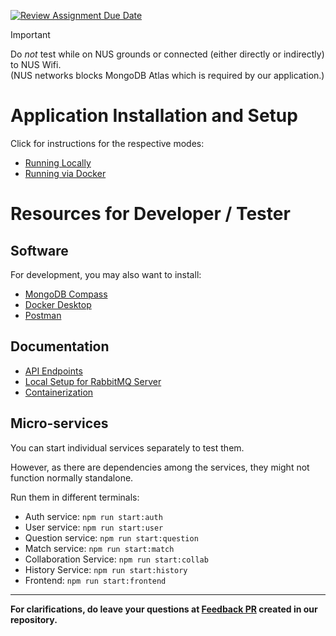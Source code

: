 [![Review Assignment Due Date](https://classroom.github.com/assets/deadline-readme-button-24ddc0f5d75046c5622901739e7c5dd533143b0c8e959d652212380cedb1ea36.svg)](https://classroom.github.com/a/6BOvYMwN)

> [!IMPORTANT]
> Do _not_ test while on NUS grounds or connected
> (either directly or indirectly) to NUS Wifi.\
> (NUS networks blocks MongoDB Atlas which is required by our application.)

# Application Installation and Setup

Click for instructions for the respective modes:

- [Running Locally](docs/LocalHosting.md)
- [Running via Docker](docs/Containerization.md)

# Resources for Developer / Tester

## Software

For development, you may also want to install:

- [MongoDB Compass](https://www.mongodb.com/try/download/compass)
- [Docker Desktop](https://www.docker.com/get-started/)
- [Postman](https://www.postman.com/downloads/)

## Documentation

- [API Endpoints](docs/ApiEndpoints.md)
- [Local Setup for RabbitMQ Server](docs/LocalRabbitMqSetup.md)
- [Containerization](docs/Containerization.md)

## Micro-services

You can start individual services separately to test them.

However, as there are dependencies among the services,
they might not function normally standalone.

Run them in different terminals:

- Auth service: `npm run start:auth`
- User service: `npm run start:user`
- Question service: `npm run start:question`
- Match service: `npm run start:match`
- Collaboration Service: `npm run start:collab`
- History Service: `npm run start:history`
- Frontend: `npm run start:frontend`

---

**For clarifications, do leave your questions at [Feedback PR](https://github.com/CS3219-AY2324S1/ay2324s1-course-assessment-g32/pull/1) created in our repository.**

